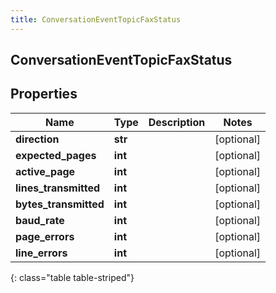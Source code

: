 ```yaml
---
title: ConversationEventTopicFaxStatus
---
```

## ConversationEventTopicFaxStatus

## Properties

|Name | Type | Description | Notes|
|------------ | ------------- | ------------- | -------------|
| **direction** | **str** |  | [optional] |
| **expected_pages** | **int** |  | [optional] |
| **active_page** | **int** |  | [optional] |
| **lines_transmitted** | **int** |  | [optional] |
| **bytes_transmitted** | **int** |  | [optional] |
| **baud_rate** | **int** |  | [optional] |
| **page_errors** | **int** |  | [optional] |
| **line_errors** | **int** |  | [optional] |
{: class="table table-striped"}


